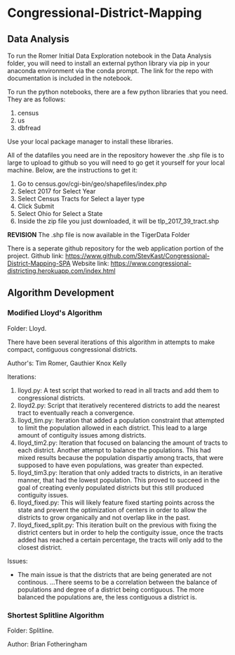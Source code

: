 # Congressional-District-Mapping

## Data Analysis

To run the Romer Initial Data Exploration notebook in the Data Analysis 
folder, you will need to install an external python library via pip in 
your anaconda environment via the conda prompt. The link for the repo 
with documentation is included in the notebook.

To run the python notebooks, there are a few python libraries that you need. 
They are as follows:
1. census
2. us
3. dbfread

Use your local package manager to install these libraries.

All of the datafiles you need are in the repository however the .shp file is
to large to upload to github so you will need to go get it yourself for your 
local machine. Below, are the instructions to get it:
1. Go to census.gov/cgi-bin/geo/shapefiles/index.php
2. Select 2017 for Select Year
3. Select Census Tracts for Select a layer type
4. Click Submit
5. Select Ohio for Select a State
6. Inside the zip file you just downloaded, it will be tlp_2017_39_tract.shp

**REVISION**
The .shp file is now available in the TigerData Folder

There is a seperate github repository for the web application portion of the project.
Github link: https://www.github.com/StevKast/Congressional-District-Mapping-SPA
Website link: https://www.congressional-districting.herokuapp.com/index.html

## Algorithm Development

### Modified Lloyd's Algorithm
Folder: Lloyd.

There have been several iterations of this algorithm in attempts to make compact, 
contiguous congressional districts.

Author's: Tim Romer, Gauthier Knox Kelly

Iterations:
1. lloyd.py: A test script that worked to read in all tracts and add them to congressional districts.
2. lloyd2.py: Script that iteratively recentered districts to add the nearest tract to eventually reach a convergence.
3. lloyd_tim.py: Iteration that added a population constraint that attempted to limit the population allowed in each district. 
This lead to a large amount of contiguity issues among districts.
4. lloyd_tim2.py: Iteration that focused on balancing the amount of tracts to each district. Another attempt to balance the 
populations. This had mixed results because the population dispartiy among tracts, that were supposed to have even 
populations, was greater than expected.
5. lloyd_tim3.py: Iteration that only added tracts to districts, in an iterative manner, that had the lowest population. This 
proved to succeed in the goal of creating evenly populated districts but this still produced contiguity issues.
6. lloyd_fixed.py: This will likely feature fixed starting points across the state and prevent the optimization of centers 
in order to allow the districts to grow organically and not overlap like in the past.
7. lloyd_fixed_split.py: This iteration built on the previous with fixing the district centers but in order to help the contiguity issue, once the tracts added has reached a certain percentage, the tracts will only add to the closest district.

Issues:
- The main issue is that the districts that are being generated are not continous.
...There seems to be a correlation between the balance of populations and degree of a district being contiguous. The more balanced the populations are, the less contiguous a district is.

### Shortest Splitline Algorithm
Folder: Splitline.

Author: Brian Fotheringham
